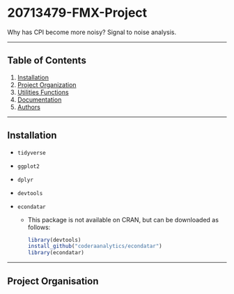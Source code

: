 # 20713479-FMX-Project

Why has CPI become more noisy? Signal to noise analysis.

---

## Table of Contents

1. [Installation](#installation)
2. [Project Organization](#project-organization)
3. [Utilities Functions](#utilities-functions)
4. [Documentation](#documentation)
5. [Authors](#authors)

---

## Installation

- `tidyverse`

- `ggplot2`

- `dplyr`

- `devtools`

- `econdatar`

  - This package is not available on CRAN, but can be downloaded as follows:

    ```R
    library(devtools)
    install_github("coderaanalytics/econdatar")
    library(econdatar)
    ```

---

## Project Organisation

